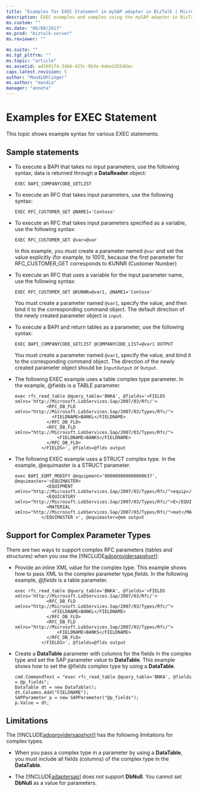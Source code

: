 ```yaml
---
title: "Examples for EXEC Statement in mySAP adapter in BizTalk | Microsoft Docs"
description: EXEC examples and samples using the mySAP adapter in BizTalk Adapter Pack (BAP)
ms.custom: ""
ms.date: "06/08/2017"
ms.prod: "biztalk-server"
ms.reviewer: ""

ms.suite: ""
ms.tgt_pltfrm: ""
ms.topic: "article"
ms.assetid: ad2691f4-34bb-423c-9b3e-4abe2d55ddac
caps.latest.revision: 5
author: "MandiOhlinger"
ms.author: "mandia"
manager: "anneta"
---
```

# Examples for EXEC Statement
This topic shows example syntax for various EXEC statements.

## Sample statements 
  
-   To execute a BAPI that takes no input parameters, use the following syntax; data is returned through a **DataReader** object:  
  
    ```  
    EXEC BAPI_COMPANYCODE_GETLIST  
    ```  
  
-   To execute an RFC that takes input parameters, use the following syntax:  
  
    ```  
    EXEC RFC_CUSTOMER_GET @NAME1='Contoso'  
    ```  
  
-   To execute an RFC that takes input parameters specified as a variable, use the following syntax:  
  
    ```  
    EXEC RFC_CUSTOMER_GET @var=@var  
    ```  
  
     In this example, you must create a parameter named `@var` and set the value explicitly (for example, to 1001), because the first parameter for RFC_CUSTOMER_GET corresponds to KUNNR (Customer Number)  
  
-   To execute an RFC that uses a variable for the input parameter name, use the following syntax:  
  
    ```  
    EXEC RFC_CUSTOMER_GET @KUNNR=@var1, @NAME1='Contoso'  
    ```  
  
     You must create a parameter named `@var1`, specify the value, and then bind it to the corresponding command object. The default direction of the newly created parameter object is `input`.  
  
-   To execute a BAPI and return tables as a parameter, use the following syntax:  
  
    ```  
    EXEC BAPI_COMPANYCODE_GETLIST @COMPANYCODE_LIST=@var1 OUTPUT  
    ```  
  
     You must create a parameter named `@var1`, specify the value, and bind it to the corresponding command object. The direction of the newly created parameter object should be `InputOutput` or `Output`.  
  
-   The following EXEC example uses a table complex type parameter. In the example, @fields is a TABLE parameter.  
  
    ```  
    exec rfc_read_table @query_table='BNKA', @fields='<FIELDS xmlns='http://Microsoft.LobServices.Sap/2007/03/Rfc/'>  
                <RFC_DB_FLD xmlns="http://Microsoft.LobServices.Sap/2007/03/Types/Rfc/">  
                  <FIELDNAME>BANKL</FIELDNAME>  
                </RFC_DB_FLD>  
                <RFC_DB_FLD  xmlns="http://Microsoft.LobServices.Sap/2007/03/Types/Rfc/">  
                    <FIELDNAME>BANKS</FIELDNAME>  
                </RFC_DB_FLD>  
              </FIELDS>', @fields=@flds output  
    ```  
  
-   The following EXEC example uses a STRUCT complex type. In the example, @equimaster is a STRUCT parameter.  
  
    ```  
    exec BAPI_EQMT_MODIFY @equipment='000000000000000637', @equimaster='<EQUIMASTER>           
                <EQUIPMENT xmlns="http://Microsoft.LobServices.Sap/2007/03/Types/Rfc/">equip</EQUIPMENT>  
                <EQUICATGRY xmlns="http://Microsoft.LobServices.Sap/2007/03/Types/Rfc/">E</EQUICATGRY>  
                <MATERIAL xmlns="http://Microsoft.LobServices.Sap/2007/03/Types/Rfc/">mat</MATERIAL>  
              </EQUIMASTER >', @equimaster=@em output  
    ```  
  
## Support for Complex Parameter Types  
 There are two ways to support complex RFC parameters (tables and structures) when you use the [!INCLUDE[adoprovidersapshort](../../includes/adoprovidersapshort-md.md)]:  
  
- Provide an inline XML value for the complex type. This example shows how to pass XML to the complex parameter type *fields*. In the following example, <em>@fields</em> is a table parameter.  
  
  ```  
  exec rfc_read_table @query_table='BNKA', @fields='<FIELDS xmlns='http://Microsoft.LobServices.Sap/2007/03/Rfc/'>  
              <RFC_DB_FLD xmlns="http://Microsoft.LobServices.Sap/2007/03/Types/Rfc/">  
                <FIELDNAME>BANKL</FIELDNAME>  
              </RFC_DB_FLD>  
              <RFC_DB_FLD  xmlns="http://Microsoft.LobServices.Sap/2007/03/Types/Rfc/">  
                  <FIELDNAME>BANKS</FIELDNAME>  
              </RFC_DB_FLD>  
            </FIELDS>', @fields=@flds output  
  ```  
  
- Create a **DataTable** parameter with columns for the fields in the complex type and set the SAP parameter value to **DataTable**. This example shows how to set the @fields complex type by using a **DataTable**.  
  
  ```  
  cmd.CommandText = "exec rfc_read_table @query_table='BNKA', @fields = @p_fields";  
  DataTable dt = new DataTable();  
  dt.Columns.Add("FIELDNAME");  
  SAPParameter p = new SAPParameter("@p_fields");  
  p.Value = dt;  
  ```  
  
## Limitations  
 The [!INCLUDE[adoprovidersapshort](../../includes/adoprovidersapshort-md.md)] has the following limitations for complex types.  
  
- When you pass a complex type in a parameter by using a **DataTable**, you must include all fields (columns) of the complex type in the **DataTable**.  
  
- The [!INCLUDE[adaptersap](../../includes/adaptersap-md.md)] does not support **DbNull**. You cannot set **DbNull** as a value for parameters.  
  
